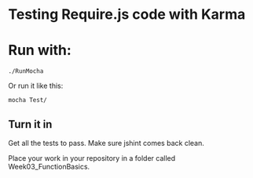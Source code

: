 Testing Require.js code with Karma
==================================

# Run with:

	./RunMocha
	
Or run it like this:

	mocha Test/


## Turn it in

Get all the tests to pass. Make sure jshint comes back clean.

Place your work in your repository in a folder called Week03_FunctionBasics.

